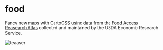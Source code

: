 food
====

Fancy new maps with CartoCSS using data from the [Food Access Reasearch Atlas](http://www.ers.usda.gov/data-products/food-access-research-atlas/download-the-data.aspx) collected and maintained by the USDA Economic Research Service.  

![teaaser](https://dl.dropbox.com/u/4390122/screen-shots/foodmap.png)